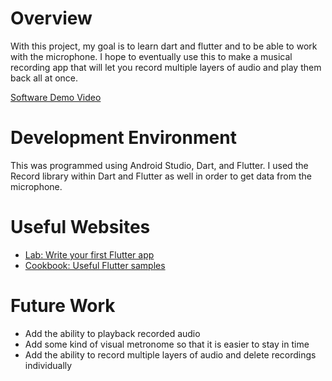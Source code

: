 # Overview

With this project, my goal is to learn dart and flutter and to be able to work with the microphone. 
I hope to eventually use this to make a musical recording app that will let you record multiple 
layers of audio and play them back all at once.

[Software Demo Video](http://youtube.link.goes.here)

# Development Environment

This was programmed using Android Studio, Dart, and Flutter. 
I used the Record library within Dart and Flutter as well in order to get data from the microphone.

# Useful Websites

- [Lab: Write your first Flutter app](https://docs.flutter.dev/get-started/codelab)
- [Cookbook: Useful Flutter samples](https://docs.flutter.dev/cookbook)

# Future Work

* Add the ability to playback recorded audio
* Add some kind of visual metronome so that it is easier to stay in time
* Add the ability to record multiple layers of audio and delete recordings individually